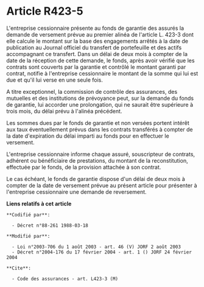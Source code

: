 # Article R423-5

L'entreprise cessionnaire présente au fonds de garantie des assurés la demande de versement prévue au premier alinéa de
l'article L. 423-3 dont elle calcule le montant sur la base des engagements arrêtés à la date de publication au Journal
officiel du transfert de portefeuille et des actifs accompagnant ce transfert. Dans un délai de deux mois à compter de la
date de la réception de cette demande, le fonds, après avoir vérifié que les contrats sont couverts par la garantie et
contrôlé le montant garanti par contrat, notifie à l'entreprise cessionnaire le montant de la somme qui lui est due et qu'il
lui verse en une seule fois.

A titre exceptionnel, la commission de contrôle des assurances, des mutuelles et des institutions de prévoyance peut, sur la
demande du fonds de garantie, lui accorder une prolongation, qui ne saurait être supérieure à trois mois, du délai prévu à
l'alinéa précédent.

Les sommes dues par le fonds de garantie et non versées portent intérêt aux taux éventuellement prévus dans les contrats
transférés à compter de la date d'expiration du délai imparti au fonds pour en effectuer le versement.

L'entreprise cessionnaire informe chaque assuré, souscripteur de contrats, adhérent ou bénéficiaire de prestations, du
montant de la reconstitution, effectuée par le fonds, de la provision attachée à son contrat.

Le cas échéant, le fonds de garantie dispose d'un délai de deux mois à compter de la date de versement prévue au présent
article pour présenter à l'entreprise cessionnaire une demande de reversement.

**Liens relatifs à cet article**

	**Codifié par**:

	  - Décret n°88-261 1988-03-18

	**Modifié par**:

	  - Loi n°2003-706 du 1 août 2003 - art. 46 (V) JORF 2 août 2003
	  - Décret n°2004-176 du 17 février 2004 - art. 1 () JORF 24 février 2004

	**Cite**:

	  - Code des assurances - art. L423-3 (M)
